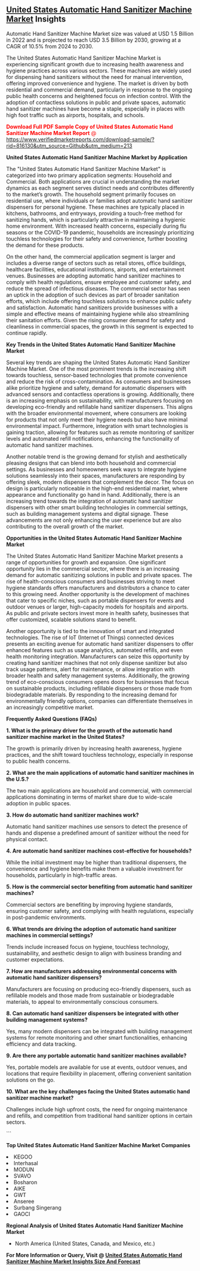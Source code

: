<h2><a href="https://www.verifiedmarketreports.com/download-sample/?rid=816130&amp;utm_source=Github&amp;utm_medium=213" target="_blank">United States Automatic Hand Sanitizer Machine Market</a> Insights</h2><p>Automatic Hand Sanitizer Machine Market size was valued at USD 1.5 Billion in 2022 and is projected to reach USD 3.5 Billion by 2030, growing at a CAGR of 10.5% from 2024 to 2030.</p><p><p>The United States Automatic Hand Sanitizer Machine Market is experiencing significant growth due to increasing health awareness and hygiene practices across various sectors. These machines are widely used for dispensing hand sanitizers without the need for manual intervention, offering improved convenience and hygiene. The market is driven by both residential and commercial demand, particularly in response to the ongoing public health concerns and heightened focus on infection control. With the adoption of contactless solutions in public and private spaces, automatic hand sanitizer machines have become a staple, especially in places with high foot traffic such as airports, hospitals, and schools.</p><p><p><span class=""><span style="color: #ff0000;"><strong>Download Full PDF Sample Copy of United States Automatic Hand Sanitizer Machine Market Report</strong> @ </span><a href="https://www.verifiedmarketreports.com/download-sample/?rid=816130&amp;utm_source=Github&amp;utm_medium=213" target="_blank">https://www.verifiedmarketreports.com/download-sample/?rid=816130&amp;utm_source=Github&amp;utm_medium=213</a></span></p></p><p><strong>United States Automatic Hand Sanitizer Machine Market by Application</strong></p><p>The "United States Automatic Hand Sanitizer Machine Market" is categorized into two primary application segments: Household and Commercial. Both applications are crucial in understanding the market dynamics as each segment serves distinct needs and contributes differently to the market’s growth. The household segment primarily focuses on residential use, where individuals or families adopt automatic hand sanitizer dispensers for personal hygiene. These machines are typically placed in kitchens, bathrooms, and entryways, providing a touch-free method for sanitizing hands, which is particularly attractive in maintaining a hygienic home environment. With increased health concerns, especially during flu seasons or the COVID-19 pandemic, households are increasingly prioritizing touchless technologies for their safety and convenience, further boosting the demand for these products.<p>On the other hand, the commercial application segment is larger and includes a diverse range of sectors such as retail stores, office buildings, healthcare facilities, educational institutions, airports, and entertainment venues. Businesses are adopting automatic hand sanitizer machines to comply with health regulations, ensure employee and customer safety, and reduce the spread of infectious diseases. The commercial sector has seen an uptick in the adoption of such devices as part of broader sanitation efforts, which include offering touchless solutions to enhance public safety and satisfaction. Automatic hand sanitizers provide businesses with a simple and effective means of maintaining hygiene while also streamlining their sanitation efforts. Given the rising consumer demand for safety and cleanliness in commercial spaces, the growth in this segment is expected to continue rapidly.</p><p><strong>Key Trends in the United States Automatic Hand Sanitizer Machine Market</strong></p><p>Several key trends are shaping the United States Automatic Hand Sanitizer Machine Market. One of the most prominent trends is the increasing shift towards touchless, sensor-based technologies that promote convenience and reduce the risk of cross-contamination. As consumers and businesses alike prioritize hygiene and safety, demand for automatic dispensers with advanced sensors and contactless operations is growing. Additionally, there is an increasing emphasis on sustainability, with manufacturers focusing on developing eco-friendly and refillable hand sanitizer dispensers. This aligns with the broader environmental movement, where consumers are looking for products that not only meet their hygiene needs but also have minimal environmental impact. Furthermore, integration with smart technologies is gaining traction, allowing for features such as remote monitoring of sanitizer levels and automated refill notifications, enhancing the functionality of automatic hand sanitizer machines.<p>Another notable trend is the growing demand for stylish and aesthetically pleasing designs that can blend into both household and commercial settings. As businesses and homeowners seek ways to integrate hygiene solutions seamlessly into their spaces, manufacturers are responding by offering sleek, modern dispensers that complement the decor. The focus on design is particularly noticeable in the high-end residential market, where appearance and functionality go hand in hand. Additionally, there is an increasing trend towards the integration of automatic hand sanitizer dispensers with other smart building technologies in commercial settings, such as building management systems and digital signage. These advancements are not only enhancing the user experience but are also contributing to the overall growth of the market.</p><p><strong>Opportunities in the United States Automatic Hand Sanitizer Machine Market</strong></p><p>The United States Automatic Hand Sanitizer Machine Market presents a range of opportunities for growth and expansion. One significant opportunity lies in the commercial sector, where there is an increasing demand for automatic sanitizing solutions in public and private spaces. The rise of health-conscious consumers and businesses striving to meet hygiene standards offers manufacturers and distributors a chance to cater to this growing need. Another opportunity is the development of machines that cater to specific niches, such as portable dispensers for events and outdoor venues or larger, high-capacity models for hospitals and airports. As public and private sectors invest more in health safety, businesses that offer customized, scalable solutions stand to benefit.</p><p>Another opportunity is tied to the innovation of smart and integrated technologies. The rise of IoT (Internet of Things) connected devices presents an exciting avenue for automatic hand sanitizer dispensers to offer enhanced features such as usage analytics, automated refills, and even health monitoring integration. Manufacturers can seize this opportunity by creating hand sanitizer machines that not only dispense sanitizer but also track usage patterns, alert for maintenance, or allow integration with broader health and safety management systems. Additionally, the growing trend of eco-conscious consumers opens doors for businesses that focus on sustainable products, including refillable dispensers or those made from biodegradable materials. By responding to the increasing demand for environmentally friendly options, companies can differentiate themselves in an increasingly competitive market.</p><p><strong>Frequently Asked Questions (FAQs)</strong></p><p><strong>1. What is the primary driver for the growth of the automatic hand sanitizer machine market in the United States?</strong></p><p>The growth is primarily driven by increasing health awareness, hygiene practices, and the shift toward touchless technology, especially in response to public health concerns.</p><p><strong>2. What are the main applications of automatic hand sanitizer machines in the U.S.?</strong></p><p>The two main applications are household and commercial, with commercial applications dominating in terms of market share due to wide-scale adoption in public spaces.</p><p><strong>3. How do automatic hand sanitizer machines work?</strong></p><p>Automatic hand sanitizer machines use sensors to detect the presence of hands and dispense a predefined amount of sanitizer without the need for physical contact.</p><p><strong>4. Are automatic hand sanitizer machines cost-effective for households?</strong></p><p>While the initial investment may be higher than traditional dispensers, the convenience and hygiene benefits make them a valuable investment for households, particularly in high-traffic areas.</p><p><strong>5. How is the commercial sector benefiting from automatic hand sanitizer machines?</strong></p><p>Commercial sectors are benefiting by improving hygiene standards, ensuring customer safety, and complying with health regulations, especially in post-pandemic environments.</p><p><strong>6. What trends are driving the adoption of automatic hand sanitizer machines in commercial settings?</strong></p><p>Trends include increased focus on hygiene, touchless technology, sustainability, and aesthetic design to align with business branding and customer expectations.</p><p><strong>7. How are manufacturers addressing environmental concerns with automatic hand sanitizer dispensers?</strong></p><p>Manufacturers are focusing on producing eco-friendly dispensers, such as refillable models and those made from sustainable or biodegradable materials, to appeal to environmentally conscious consumers.</p><p><strong>8. Can automatic hand sanitizer dispensers be integrated with other building management systems?</strong></p><p>Yes, many modern dispensers can be integrated with building management systems for remote monitoring and other smart functionalities, enhancing efficiency and data tracking.</p><p><strong>9. Are there any portable automatic hand sanitizer machines available?</strong></p><p>Yes, portable models are available for use at events, outdoor venues, and locations that require flexibility in placement, offering convenient sanitation solutions on the go.</p><p><strong>10. What are the key challenges facing the United States automatic hand sanitizer machine market?</strong></p><p>Challenges include high upfront costs, the need for ongoing maintenance and refills, and competition from traditional hand sanitizer options in certain sectors.</p>```</p><p><strong>Top United States Automatic Hand Sanitizer Machine Market Companies</strong></p><div data-test-id=""><p><li>KEGOO</li><li> Interhasal</li><li> MODUN</li><li> SVAVO</li><li> Bosharon</li><li> AIKE</li><li> GWT</li><li> Anseree</li><li> Surbang Singerang</li><li> GAOCI</li></p><div><strong>Regional Analysis of&nbsp;United States Automatic Hand Sanitizer Machine Market</strong></div><ul><li dir="ltr"><p dir="ltr">North America&nbsp;(United States, Canada, and Mexico, etc.)</p></li></ul><p><strong>For More Information or Query, Visit @&nbsp;</strong><strong><a href="https://www.verifiedmarketreports.com/product/automatic-hand-sanitizer-machine-market/?utm_source=Github&amp;utm_medium=213" target="_blank">United States Automatic Hand Sanitizer Machine Market Insights Size And Forecast</a></strong></p></div>
